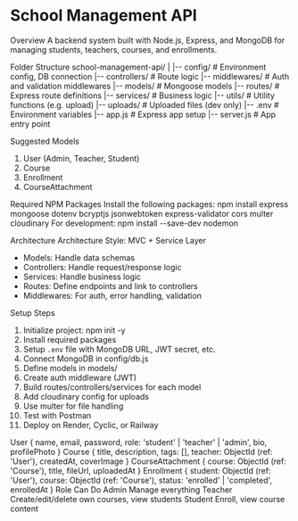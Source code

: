 # School Management API

Overview
A backend system built with Node.js, Express, and MongoDB for managing students, teachers, courses, and enrollments.

Folder Structure
school-management-api/
|
|-- config/ # Environment config, DB connection
|-- controllers/ # Route logic
|-- middlewares/ # Auth and validation middlewares
|-- models/ # Mongoose models
|-- routes/ # Express route definitions
|-- services/ # Business logic
|-- utils/ # Utility functions (e.g. upload)
|-- uploads/ # Uploaded files (dev only)
|-- .env # Environment variables
|-- app.js # Express app setup
|-- server.js # App entry point

Suggested Models
1. User (Admin, Teacher, Student)
2. Course
3. Enrollment
4. CourseAttachment

Required NPM Packages
Install the following packages:
npm install express mongoose dotenv bcryptjs jsonwebtoken express-validator cors multer
cloudinary
For development:
npm install --save-dev nodemon

Architecture
Architecture Style: MVC + Service Layer
- Models: Handle data schemas
- Controllers: Handle request/response logic
- Services: Handle business logic
- Routes: Define endpoints and link to controllers
- Middlewares: For auth, error handling, validation

Setup Steps
1. Initialize project: npm init -y
2. Install required packages
3. Setup `.env` file with MongoDB URL, JWT secret, etc.
4. Connect MongoDB in config/db.js
5. Define models in models/
6. Create auth middleware (JWT)
7. Build routes/controllers/services for each model
8. Add cloudinary config for uploads
9. Use multer for file handling
10. Test with Postman
11. Deploy on Render, Cyclic, or Railway

User {
  name,
  email,
  password,
  role: 'student' | 'teacher' | 'admin',
  bio,
  profilePhoto
}
Course {
  title,
  description,
  tags: [],
  teacher: ObjectId (ref: 'User'),
  createdAt,
  coverImage
}
CourseAttachment {
  course: ObjectId (ref: 'Course'),
  title,
  fileUrl,
  uploadedAt
}
Enrollment {
  student: ObjectId (ref: 'User'),
  course: ObjectId (ref: 'Course'),
  status: 'enrolled' | 'completed',
  enrolledAt
}
Role	    Can Do
Admin	    Manage everything
Teacher	    Create/edit/delete own courses, view students
Student	    Enroll, view course content